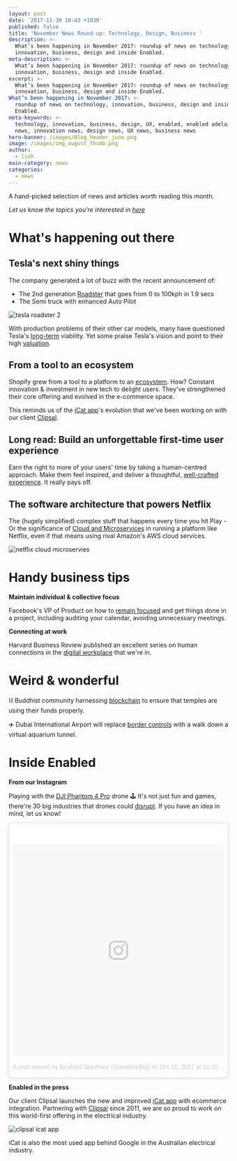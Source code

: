 ```yaml
---
layout: post
date: '2017-11-30 16:43 +1030'
published: false
title: 'November News Round-up: Technology, Design, Business '
description: >-
  What’s been happening in November 2017: roundup of news on technology,
  innovation, business, design and inside Enabled.
meta-description: >-
  What’s been happening in November 2017: roundup of news on technology,
  innovation, business, design and inside Enabled.
excerpt: >-
  What’s been happening in November 2017: roundup of news on technology,
  innovation, business, design and inside Enabled.
What’s been happening in November 2017: >-
  roundup of news on technology, innovation, business, design and inside
  Enabled.
meta-keywords: >-
  technology, innovation, business, design, UX, enabled, enabled adelaide, tech
  news, innovation news, design news, UX news, business news
hero-banner: /images/Blog_header_june.png
image: /images/img_august_thumb.png
author:
  - linh
main-category: news
categories:
  - news
---
```

A hand-picked selection of news and articles worth reading this month.

_Let us know the topics you’re interested in [here](https://enabled1.typeform.com/to/YcdNts)_

# What's happening out there

## Tesla's next shiny things

The company generated a lot of buzz with the recent announcement of:

- The 2nd generation [Roadster](https://www.theverge.com/2017/11/17/16655800/tesla-electric-semi-truck-roadster-recap-elon-musk) that goes from 0 to 100kph in 1.9 secs
- The Semi truck with enhanced Auto Pilot

![tesla roadster 2]({{site.baseurl}}/images/img_nov_roadster.jpg)

With production problems of their other car models, many have questioned Tesla's [long-term](https://seekingalpha.com/article/4122890-tesla-approaches-terminal-decline?) viability. Yet some praise Tesla's vision and point to their high [valuation](https://thinkgrowth.org/tesla-how-to-lose-700-million-and-maintain-a-60-billion-valuation-107e777b530).

## From a tool to an ecosystem

Shopify grew from a tool to a platform to an [ecosystem](https://producthabits.com/shopify-grew-snowboard-shop-10b-commerce-ecosystem/). How? Constant innovation & investment in new tech to delight users. They've strengthened their core offering and evolved in the e-commerce space. 

This reminds us of the [iCat app](http://enabled.com.au/sidestudy/clipsal-icat)'s evolution that we've been working on with our client [Clipsal](https://enabled.com.au/casestudy-Clipsal).

## Long read: Build an unforgettable first-time user experience

Earn the right to more of your users' time by taking a human-centred approach.  Make them feel inspired, and deliver a thoughtful, [well-crafted experience](https://hackernoon.com/the-quintessential-guide-for-building-an-unforgettable-first-time-user-experience-19720a7447d2). It really pays off. 

## The software architecture that powers Netflix

The (hugely simplified) complex stuff that happens every time you hit Play - Or the significance of [Cloud and Microservices](https://medium.com/refraction-tech-everything/how-netflix-works-the-hugely-simplified-complex-stuff-that-happens-every-time-you-hit-play-3a40c9be254b) in running a platform like Netflix, even if that means using rival Amazon's AWS cloud services. 

![netflix cloud microservies]({{site.baseurl}}/images/img_nov_netflix.png)

# Handy business tips

**Maintain individual & collective focus**

Facebook's VP of Product on how to [remain focused](http://firstround.com/review/how-facebooks-vp-of-product-finds-focus-and-creates-conditions-for-intentional-work/) and get things done in a project, including auditing your calendar, avoiding unnecessary meetings.

**Connecting at work**

Harvard Business Review published an excellent series on human connections in the [digital workplace](https://hbr.org/cover-story/2017/09/work-and-the-loneliness-epidemic) that we're in.

# Weird & wonderful

⛓  Buddhist community harnessing [blockchain](https://lotos.network/) to ensure that temples are using their funds properly.  

✈️ Dubai International Airport will replace [border controls](https://www.thenational.ae/uae/transport/dubai-airport-s-new-virtual-aquarium-tunnel-scans-your-face-as-you-walk-through-it-1.665406?) with a walk down a virtual aquarium tunnel.

# Inside Enabled

**From our Instagram**

Playing with the [DJI Phantom 4 Pro](https://www.instagram.com/p/BaaupcVl2KM/?taken-by=enabledhq) drone 🕹 It's not just fun and games, there're 30 big industries that drones could [disrupt](https://www.cbinsights.com/research/industries-disrupted-drones/). If you have an idea in mind, let us know! 

<blockquote class="instagram-media" data-instgrm-version="7" style=" background:#FFF; border:0; border-radius:3px; box-shadow:0 0 1px 0 rgba(0,0,0,0.5),0 1px 10px 0 rgba(0,0,0,0.15); margin: 1px; max-width:658px; padding:0; width:99.375%; width:-webkit-calc(100% - 2px); width:calc(100% - 2px);"><div style="padding:8px;"> <div style=" background:#F8F8F8; line-height:0; margin-top:40px; padding:50% 0; text-align:center; width:100%;"> <div style=" background:url(data:image/png;base64,iVBORw0KGgoAAAANSUhEUgAAACwAAAAsCAMAAAApWqozAAAABGdBTUEAALGPC/xhBQAAAAFzUkdCAK7OHOkAAAAMUExURczMzPf399fX1+bm5mzY9AMAAADiSURBVDjLvZXbEsMgCES5/P8/t9FuRVCRmU73JWlzosgSIIZURCjo/ad+EQJJB4Hv8BFt+IDpQoCx1wjOSBFhh2XssxEIYn3ulI/6MNReE07UIWJEv8UEOWDS88LY97kqyTliJKKtuYBbruAyVh5wOHiXmpi5we58Ek028czwyuQdLKPG1Bkb4NnM+VeAnfHqn1k4+GPT6uGQcvu2h2OVuIf/gWUFyy8OWEpdyZSa3aVCqpVoVvzZZ2VTnn2wU8qzVjDDetO90GSy9mVLqtgYSy231MxrY6I2gGqjrTY0L8fxCxfCBbhWrsYYAAAAAElFTkSuQmCC); display:block; height:44px; margin:0 auto -44px; position:relative; top:-22px; width:44px;"></div></div><p style=" color:#c9c8cd; font-family:Arial,sans-serif; font-size:14px; line-height:17px; margin-bottom:0; margin-top:8px; overflow:hidden; padding:8px 0 7px; text-align:center; text-overflow:ellipsis; white-space:nowrap;"><a href="https://www.instagram.com/p/BaaupcVl2KM/" style=" color:#c9c8cd; font-family:Arial,sans-serif; font-size:14px; font-style:normal; font-weight:normal; line-height:17px; text-decoration:none;" target="_blank">A post shared by Enabled Solutions (@enabledhq)</a> on <time style=" font-family:Arial,sans-serif; font-size:14px; line-height:17px;" datetime="2017-10-19T05:20:22+00:00">Oct 18, 2017 at 10:20pm PDT</time></p></div></blockquote> <script async defer src="//platform.instagram.com/en_US/embeds.js"></script>
 
**Enabled in the press**

Our client Clipsal launches the new and improved [iCat app](http://electricalconnection.com.au/clipsal-launches-world-first-in-digital-innovation-for-electricians/) with ecommerce integration. Partnering with [Clipsal](https://enabled.com.au/casestudy-Clipsal) since 2011, we are so proud to work on this world-first offering in the electrical industry.

![clipsal icat app]({{site.baseurl}}/images/img_october_icat.gif)

iCat is also the most used app behind Google in the Australian electrical industry.

